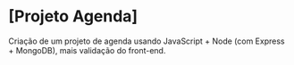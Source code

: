 # [Projeto Agenda]

Criação de um projeto de agenda usando JavaScript + Node (com Express + MongoDB), mais validação do front-end.

